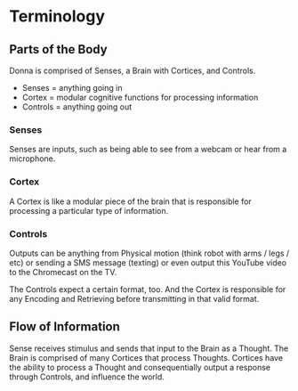 # Terminology

## Parts of the Body

Donna is comprised of Senses, a Brain with Cortices, and Controls.
- Senses = anything going in
- Cortex = modular cognitive functions for processing information
- Controls = anything going out

### Senses

Senses are inputs, such as being able to see from a webcam
or hear from a microphone.

### Cortex

A Cortex is like a modular piece of the brain that is responsible for
processing a particular type of information.

### Controls

Outputs can be anything from Physical motion
(think robot with arms / legs / etc)
or sending a SMS message (texting) or even output this YouTube video to
the Chromecast on the TV.

The Controls expect a certain format, too. And the Cortex is responsible for any Encoding and Retrieving before transmitting in that valid format.

## Flow of Information

Sense receives stimulus and sends that input to the Brain as a Thought.
The Brain is comprised of many Cortices that process Thoughts.
Cortices have the ability to process a Thought and
consequentially output a response through Controls, and influence the world.
